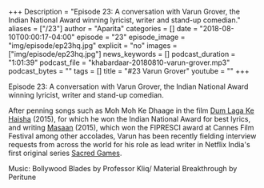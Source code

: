 +++
Description = "Episode 23: A conversation with Varun Grover, the Indian National Award winning lyricist, writer and stand-up comedian."
aliases = ["/23"]
author = "Aparita"
categories = []
date = "2018-08-10T00:00:17-04:00"
episode = "23"
episode_image = "img/episode/ep23hq.jpg"
explicit = "no"
images = ["img/episode/ep23hq.jpg"]
news_keywords = []
podcast_duration = "1:01:39"
podcast_file = "khabardaar-20180810-varun-grover.mp3"
podcast_bytes = ""
tags = []
title = "#23 Varun Grover"
youtube = ""
+++

Episode 23: A conversation with Varun Grover, the Indian National Award winning lyricist, writer and stand-up comedian.

After penning songs such as Moh Moh Ke Dhaage in the film [Dum Laga Ke Haisha](https://www.youtube.com/watch?v=lFZpPpSU3k0) (2015), for which he won the Indian National Award for best lyrics, and writing [Masaan](https://www.youtube.com/watch?v=IVZzYa0MxM8) (2015), which won the FIPRESCI award at Cannes Film Festival among other accolades, Varun has been recently fielding interview requests from across the world for his role as lead writer in Netflix India's first original series [Sacred Games](https://www.youtube.com/watch?v=28j8h0RRov4).

Music: Bollywood Blades by Professor Kliq/ Material Breakthrough by Peritune
